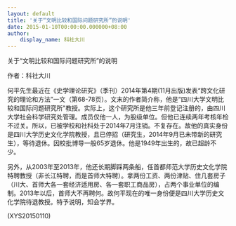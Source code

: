 ```yaml
---
layout: default
title: '关于“文明比较和国际问题研究所”的说明'
date: 2015-01-10T00:00:00.000000+08:00
author:
    display_name: 科社大川
---
```


关于“文明比较和国际问题研究所”的说明

作者：科社大川

何平先生最近在《史学理论研究》（季刊）2014年第4期(11月出版)发表“跨文化研究的理论和方法”一文（第68-78页）。文末的作者简介称，他是“四川大学文明比较和国际问题研究所"教授。实际上，这个研究所是他三年前登记注册的，由四川大学社会科学研究处管理。成员仅他一人，为股级单位。但他已连续两年考核年检不过关。所以，已被学校和社科处于2014年7月注销。不复存在。故他的真实身份是四川大学历史文化学院教授，且已停招（研究生，2014年9月已未带新的研究生），等待退休。因校批博导一般65岁退休。他是1949年出生的，故已超龄不少。

另外，从2003年至2013年，他还长期脚踩两条船，任首都师范大学历史文化学院特聘教授（非长江特聘，而是首师大特聘）。拿两份工资、两份津贴、住几套房子（川大、首师大各一套经济适用房、各一套职工商品房），占两个事业单位的编制。2013年以后，首师大不再聘何。故何平现在的唯一身份便是四川大学历史文化学院待退教授。特予说明，知会学界。

(XYS20150110)

